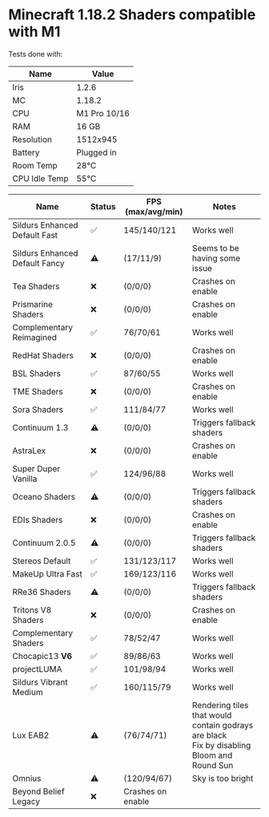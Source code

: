 # Minecraft 1.18.2 Shaders compatible with M1

Tests done with:

| Name | Value |
| --- | --- |
| Iris | 1.2.6 |
| MC | 1.18.2 |
| CPU | M1 Pro 10/16 |
| RAM | 16 GB |
| Resolution | 1512x945 |
| Battery | Plugged in |
| Room Temp | 28°C |
| CPU Idle Temp | 55°C |

| Name | Status | FPS (max/avg/min)| Notes |
| --- | --- | --- | --- |
| Sildurs Enhanced Default Fast | ✅ | 145/140/121 | Works well |
| Sildurs Enhanced Default Fancy | ⚠️ | (17/11/9) | Seems to be having some issue |
| Tea Shaders | ❌ | (0/0/0) | Crashes on enable |
| Prismarine Shaders | ❌ | (0/0/0) | Crashes on enable |
| Complementary Reimagined | ✅ | 76/70/61 | Works well |
| RedHat Shaders | ❌ | (0/0/0) | Crashes on enable |
| BSL Shaders | ✅ | 87/60/55 | Works well |
| TME Shaders | ❌ | (0/0/0) | Crashes on enable |
| Sora Shaders | ✅ | 111/84/77 | Works well |
| Continuum 1.3 | ⚠️ | (0/0/0) | Triggers fallback shaders |
| AstraLex | ❌ | (0/0/0) | Crashes on enable |
| Super Duper Vanilla | ✅ | 124/96/88 | Works well |
| Oceano Shaders | ⚠️ | (0/0/0) | Triggers fallback shaders |
| EDIs Shaders | ❌ | (0/0/0) | Crashes on enable |
| Continuum 2.0.5| ⚠️ | (0/0/0) | Triggers fallback shaders |
| Stereos Default | ✅ | 131/123/117 | Works well |
| MakeUp Ultra Fast | ✅ | 169/123/116 | Works well |
| RRe36 Shaders | ⚠️ | (0/0/0) | Triggers fallback shaders |
| Tritons V8 Shaders | ❌ | (0/0/0) | Crashes on enable |
| Complementary Shaders | ✅ | 78/52/47 | Works well |
| Chocapic13 **V6** | ✅ | 89/86/63 | Works well |
| projectLUMA | ✅ | 101/98/94 | Works well |
| Sildurs Vibrant Medium | ✅ | 160/115/79 | Works well |
| Lux EAB2 | ⚠️ | (76/74/71) | Rendering tiles that would contain godrays are black <br> Fix by disabling Bloom and Round Sun |
| Omnius | ⚠️ | (120/94/67) | Sky is too bright |
| Beyond Belief Legacy | ❌ | Crashes on enable |